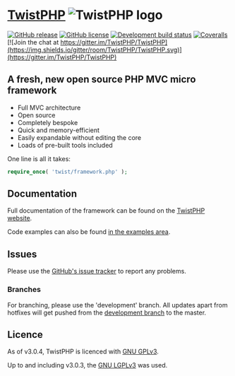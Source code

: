 # [TwistPHP](https://twistphp.com/) ![TwistPHP logo](http://static.twistphp.com/logo/square/32.png)

[![GitHub release](https://img.shields.io/github/release/TwistPHP/TwistPHP.svg)](https://github.com/TwistPHP/TwistPHP/releases?label=latest) [![GitHub license](https://img.shields.io/github/license/TwistPHP/TwistPHP.svg)](http://www.gnu.org/licenses/gpl-3.0.en.html) [![Development build status](https://img.shields.io/travis/TwistPHP/TwistPHP/development.svg?label=development)](https://travis-ci.org/TwistPHP/TwistPHP) [![Coveralls](https://img.shields.io/coveralls/TwistPHP/TwistPHP.svg)](https://coveralls.io/github/TwistPHP/TwistPHP) [![Join the chat at https://gitter.im/TwistPHP/TwistPHP](https://img.shields.io/gitter/room/TwistPHP/TwistPHP.svg)](https://gitter.im/TwistPHP/TwistPHP)

## A fresh, new open source PHP MVC micro framework

* Full MVC architecture
* Open source
* Completely bespoke
* Quick and memory-efficient
* Easily expandable without editing the core
* Loads of pre-built tools included

One line is all it takes:

```php
require_once( 'twist/framework.php' );
```

## Documentation

Full documentation of the framework can be found on the [TwistPHP website](https://twistphp.com/docs).

Code examples can also be found [in the examples area](https://twistphp.com/examples).

## Issues

Please use the [GitHub's issue tracker](https://github.com/TwistPHP/TwistPHP/issues) to report any problems.

### Branches

For branching, please use the 'development' branch. All updates apart from hotfixes will get pushed from the [development branch](https://github.com/TwistPHP/TwistPHP/tree/development) to the master.

## Licence

As of v3.0.4, TwistPHP is licenced with [GNU GPLv3](http://www.gnu.org/licenses/gpl-3.0.en.html).

Up to and including v3.0.3, the [GNU LGPLv3](http://www.gnu.org/licenses/lgpl-3.0.en.html) was used.
